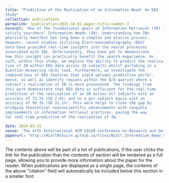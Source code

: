 ```yaml
---
title: "Prediction of the Realisation of an Information Need: An EEG
Study"
collection: publications
permalink: /publication/2015-10-01-paper-title-number-3
excerpt: 'One of the foundational goals of Information Retrieval (IR) is to
satisfy searchers’ Information Needs (IN). Understanding how INs
physically manifest has long been a complex and elusive process.
However, recent studies utilising Electroencephalography (EEG)
data have provided real-time insights into the neural processes
associated with INs. Unfortunately, they have yet to demonstrate
how this insight can practically benefit the search experience. As
such, within this study, we explore the ability to predict the realisa-
tion of IN within EEG data across 14 subjects whilst partaking in a
Question-Answering (Q/A) task. Furthermore, we investigate the
combinations of EEG features that yield optimal predictive perfor-
mance, as well as identify regions within the Q/A queries where a
subject’s realisation of IN is more pronounced. The findings from
this work demonstrate that EEG data is sufficient for the real-time
prediction of the realisation of an IN across all subjects with an
accuracy of 73.5% (SD 2.6%) and on a per-subject basis with an
accuracy of 90.1% (SD 22.1%). This work helps to close the gap by
bridging theoretical neuroscientific advancements with tangible
improvements in information retrieval practices, paving the way
for real-time prediction of the realisation of IN.'

date: 2024-03-25
venue: 'The 47th International ACM SIGIR Conference on Research and Development in Information Retrieval'
paperurl: 'http://NiallMcGuire.github.io/files/Niall_Information_Need_SIGIR_2024.pdf'
---
```


The contents above will be part of a list of publications, if the user clicks the link for the publication than the contents of section will be rendered as a full page, allowing you to provide more information about the paper for the reader. When publications are displayed as a single page, the contents of the above "citation" field will automatically be included below this section in a smaller font.